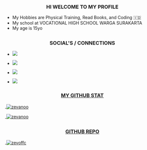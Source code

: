 ### <h3 align="center">HI WELCOME TO MY PROFILE</h3>

-  My Hobbies are Physical Training, Read Books, and Coding 🇮🇩
-  My school at VOCATIONAL HIGH SCHOOL WARGA SURAKARTA
-  My age is 15yo

## <h3 align="center">SOCIAL'S / CONNECTIONS</h3>

-  <p><a href="https://instagram.com/zevano000"><img src="https://img.shields.io/badge/Instagram-E4405F?style=for-the-badge&logo=instagram&logoColor=white"/></p>
-  <p><a href="https://wa.me/6289520306297"><img src="https://img.shields.io/badge/WhatsApp-1ac748?style=for-the-badge&logo=whatsapp&logoColor=white"/></p>
-  <p><a href="https://github.com/zevanoo"><img src="https://img.shields.io/badge/Github-292929?style=for-the-badge&logo=github&logoColor=white"/></p>
-  <p><a href="https://s.id/zevanoo"><img src="https://img.shields.io/badge/Website-b0d2dd1?style=for-the-badge&logo=chrome&logoColor=white"/></p>

## <h3 align="center">MY GITHUB STAT</h3>

<p>&nbsp;<img align="center" src="https://github-readme-stats.vercel.app/api?username=zevanoo&show_icons=true&theme=tokyonight" alt="zevanoo" /></p>
<p>&nbsp;<img align="center" src="https://github-readme-stats.vercel.app/api/top-langs/?username=zevanoo&langs_count=7&theme=tokyonight" alt="zevanoo" /></p>

## <h3 align="center">GITHUB REPO</h3>

<p>&nbsp;<img align="center" src="https://github-readme-stats.vercel.app/api/pin/?username=ZanixonGroup&repo=amira-bot-base&theme=tokyonight" alt="zevoffc" /></p>


